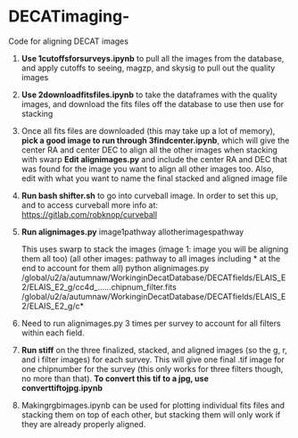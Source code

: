# DECATimaging-
Code for aligning DECAT images 
1. **Use 1cutoffsforsurveys.ipynb** to pull all the images from the database, and apply cutoffs to seeing, magzp, and skysig to pull out the quality images
2. **Use 2downloadfitsfiles.ipynb** to take the dataframes with the quality images, and download the fits files off the database to use then use for stacking
3. Once all fits files are downloaded (this may take up a lot of memory), **pick a good image to run through 3findcenter.ipynb**, which will give the center RA and center DEC to align all the other images when stacking with swarp
**Edit alignimages.py** and include the center RA and DEC that was found  for the image you want to align all other images too. Also, edit with what you want to name the final stacked and aligned image file
4. **Run bash shifter.sh** to go into curveball image. In order to set this up, and to access curveball more info at: https://gitlab.com/robknop/curveball
5. **Run alignimages.py** image1pathway allotherimagespathway 
      
      This uses swarp to stack the images
      (image 1: image you will be aligning them all too) (all other images: pathway to all images including * at the end to account for them all) 
      python alignimages.py /global/u2/a/autumnaw/WorkinginDecatDatabase/DECATfields/ELAIS_E2/ELAIS_E2_g/cc4d_……chipnum_filter.fits   
      /global/u2/a/autumnaw/WorkinginDecatDatabase/DECATfields/ELAIS_E2/ELAIS_E2_g/c* 

6. Need to run alignimages.py 3 times per survey to account for all filters within each field. 

7. **Run stiff** on the three finalized, stacked, and aligned images (so the g, r, and i filter images) for each survey. This will give one final .tif image for one chipnumber for the survey (this only works for three filters though, no more than that). **To convert this tif to a jpg, use converttiftojpg.ipynb**

8. Makingrgbimages.ipynb can be used for plotting individual fits files and stacking them on top of each other, but stacking them will only work if they are already properly aligned.
